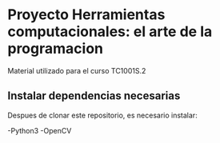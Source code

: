 # Proyecto Herramientas computacionales: el arte de la programacion

Material utilizado para el curso TC1001S.2

## Instalar dependencias necesarias

Despues de clonar este repositorio, es necesario instalar:

-Python3
-OpenCV


